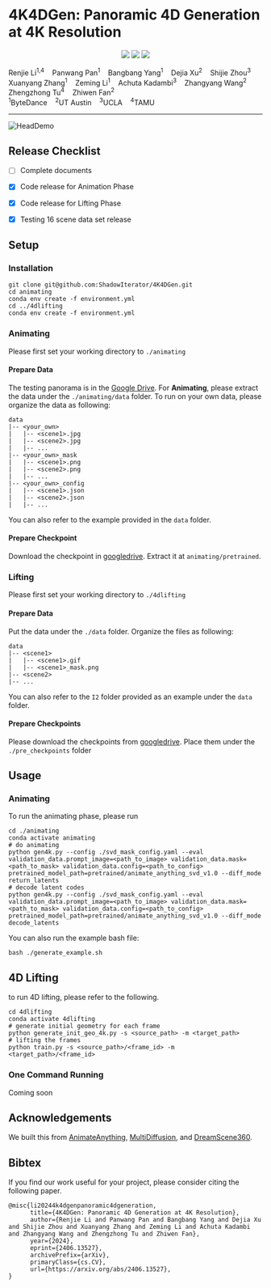 # 4K4DGen: Panoramic 4D Generation at 4K Resolution


<p align="center">
<a href="https://arxiv.org/abs/2406.13527"><img src="https://img.shields.io/badge/Arxiv-2406.13527-B31B1B.svg"></a>
<a href="https://4k4dgen.github.io/"><img src="https://img.shields.io/badge/Project-Page-048C3D"></a>
<a href="https://github.com/ShadowIterator/4K4DGen"><img src="https://img.shields.io/github/stars/ShadowIterator/4K4DGen"></a>
</p>


<div>
    Renjie Li<sup>1,4</sup>&nbsp;&nbsp;&nbsp;
    Panwang Pan<sup>1</sup>&nbsp;&nbsp;&nbsp;
    Bangbang Yang<sup>1</sup>&nbsp;&nbsp;&nbsp;
    Dejia Xu<sup>2</sup>&nbsp;&nbsp;&nbsp;
    Shijie Zhou<sup>3</sup>&nbsp;&nbsp;&nbsp;
    Xuanyang Zhang<sup>1</sup>&nbsp;&nbsp;&nbsp;
    Zeming Li<sup>1</sup>&nbsp;&nbsp;&nbsp;
    Achuta Kadambi<sup>3</sup>&nbsp;&nbsp;&nbsp;
    Zhangyang Wang<sup>2</sup>&nbsp;&nbsp;&nbsp;
    Zhengzhong Tu<sup>4</sup>&nbsp;&nbsp;&nbsp;
    Zhiwen Fan<sup>2</sup>&nbsp;&nbsp;&nbsp;
</div>

<div>
    <span><sup>1</sup>ByteDance </span>
    <span>&nbsp;&nbsp;</span>
    <span><sup>2</sup>UT Austin </span>
    <span>&nbsp;&nbsp;</span>
    <span><sup>3</sup>UCLA </span>
    <span>&nbsp;&nbsp;</span>
    <span><sup>4</sup>TAMU </span>
</div>



-----------------------------

![HeadDemo](output/example/I2.gif)

## Release Checklist
- [ ] Complete documents
- [x] Code release for Animation Phase
- [x] Code release for Lifting Phase
- [x] Testing 16 scene data set release


## Setup

### Installation
```
git clone git@github.com:ShadowIterator/4K4DGen.git
cd animating
conda env create -f environment.yml 
cd ../4dlifting
conda env create -f environment.yml 
```

### Animating
Please first set your working directory to `./animating`

#### Prepare Data
The testing panorama is in the [Google Drive](https://drive.google.com/drive/folders/18vwRuy12Nest0zqSOyobeGBuPpDTuYbO?usp=sharing).
For **Animating**, please extract the data under the `./animating/data` folder. To run on your own data, please organize the data as following:
```
data
|-- <your_own>
|   |-- <scene1>.jpg
|   |-- <scene2>.jpg
|   |-- ...
|-- <your_own>_mask
|   |-- <scene1>.png
|   |-- <scene2>.png
|   |-- ...
|-- <your_own>_config
|   |-- <scene1>.json
|   |-- <scene2>.json
|   |-- ...
```
You can also refer to the example provided in the `data` folder.

#### Prepare Checkpoint
Download the checkpoint in [googledrive](). Extract it at `animating/pretrained`.

### Lifting
Please first set your working directory to `./4dlifting`
#### Prepare Data
Put the data under the `./data` folder. Organize the files as following:
```
data
|-- <scene1>
|   |-- <scene1>.gif
|   |-- <scene1>_mask.png
|-- <scene2>
|-- ...
```
You can also refer to the `I2` folder provided as an example under the `data` folder.

#### Prepare Checkpoints
Please download the checkpoints from [googledrive](). Place them under the `./pre_checkpoints` folder



## Usage

### Animating
To run the animating phase, please run
```
cd ./animating
conda activate animating
# do animating
python gen4k.py --config ./svd_mask_config.yaml --eval validation_data.prompt_image=<path_to_image> validation_data.mask=<path_to_mask> validation_data.config=<path_to_config> pretrained_model_path=pretrained/animate_anything_svd_v1.0 --diff_mode return_latents
# decode latent codes
python gen4k.py --config ./svd_mask_config.yaml --eval validation_data.prompt_image=<path_to_image> validation_data.mask=<path_to_mask> validation_data.config=<path_to_config> pretrained_model_path=pretrained/animate_anything_svd_v1.0 --diff_mode decode_latents
```
You can also run the example bash file:
```
bash ./generate_example.sh
```
## 4D Lifting
to run 4D lifting, please refer to the following.
```
cd 4dlifting
conda activate 4dlifting
# generate initial geometry for each frame
python generate_init_geo_4k.py -s <source_path> -m <target_path>
# lifting the frames
python train.py -s <source_path>/<frame_id> -m <target_path>/<frame_id>
```

### One Command Running
Coming soon

## Acknowledgements
We built this from [AnimateAnything](https://github.com/alibaba/animate-anything), [MultiDiffusion](https://github.com/omerbt/MultiDiffusion), and [DreamScene360](https://github.com/ShijieZhou-UCLA/DreamScene360).

## Bibtex
If you find our work useful for your project, please consider citing the following paper.
```
@misc{li20244k4dgenpanoramic4dgeneration,
      title={4K4DGen: Panoramic 4D Generation at 4K Resolution}, 
      author={Renjie Li and Panwang Pan and Bangbang Yang and Dejia Xu and Shijie Zhou and Xuanyang Zhang and Zeming Li and Achuta Kadambi and Zhangyang Wang and Zhengzhong Tu and Zhiwen Fan},
      year={2024},
      eprint={2406.13527},
      archivePrefix={arXiv},
      primaryClass={cs.CV},
      url={https://arxiv.org/abs/2406.13527}, 
}
```


